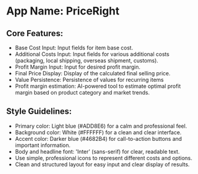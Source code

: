 # **App Name**: PriceRight

## Core Features:

- Base Cost Input: Input fields for item base cost.
- Additional Costs Input: Input fields for various additional costs (packaging, local shipping, overseas shipment, customs).
- Profit Margin Input: Input for desired profit margin.
- Final Price Display: Display of the calculated final selling price.
- Value Persistence: Persistence of values for recurring items
- Profit margin estimation: AI-powered tool to estimate optimal profit margin based on product category and market trends.

## Style Guidelines:

- Primary color: Light blue (#ADD8E6) for a calm and professional feel.
- Background color: White (#FFFFFF) for a clean and clear interface.
- Accent color: Darker blue (#4682B4) for call-to-action buttons and important information.
- Body and headline font: 'Inter' (sans-serif) for clear, readable text.
- Use simple, professional icons to represent different costs and options.
- Clean and structured layout for easy input and clear display of results.